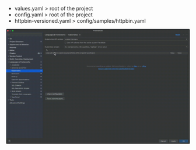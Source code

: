 - values.yaml > root of the project
- config.yaml > root of the project
- httpbin-versioned.yaml > config/samples/httpbin.yaml

![goland-support](./goland-support.gif)
